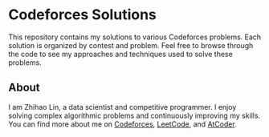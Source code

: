 # Codeforces Solutions

This repository contains my solutions to various Codeforces problems. Each solution is organized by contest and problem. Feel free to browse through the code to see my approaches and techniques used to solve these problems.


## About

I am Zhihao Lin, a data scientist and competitive programmer. I enjoy solving complex algorithmic problems and continuously improving my skills. You can find more about me on [Codeforces](https://codeforces.com/profile/ChihoLam), [LeetCode](https://leetcode.cn/u/chiholam/), and [AtCoder](https://atcoder.jp/users/ZhihaoLin).

